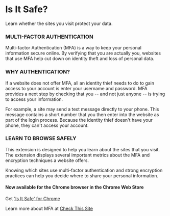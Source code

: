 # Is It Safe?
Learn whether the sites you visit protect your data.

### MULTI-FACTOR AUTHENTICATION

Multi-factor Authentication (MFA) is a way to keep your personal information secure online. By verifying that you are actually you, websites that use MFA help cut down on identity theft and loss of personal data.

### WHY AUTHENTICATION?

If a website does not offer MFA, all an identity thief needs to do to gain access to your account is enter your username and password. MFA provides a next step by checking that you -- and not just anyone -- is trying to access your information.

For example, a site may send a text message directly to your phone. This message contains a short number that you then enter into the website as part of the login process. Because the identity thief doesn't have your phone, they can't access your account.

### LEARN TO BROWSE SAFELY

This extension is designed to help you learn about the sites that you visit. The extension displays several important metrics about the MFA and encryption techniques a website offers.

Knowing which sites use multi-factor authentication and strong encryption practices can help you decide where to share your personal information.

#### Now available for the Chrome browser in the Chrome Web Store
Get ['Is It Safe' for Chrome](https://chrome.google.com/webstore/detail/is-it-safe/jmppobhogabhaifcikcjkilmmclfhdjd)

Learn more about MFA at [Check This Site](http://www.checkthis.site)
